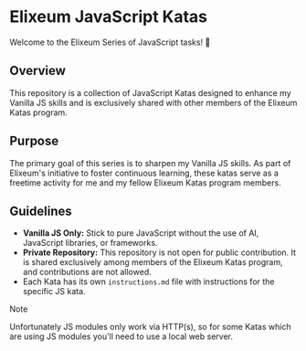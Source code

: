 # Elixeum JavaScript Katas
Welcome to the Elixeum Series of JavaScript tasks! 🚀

## Overview
This repository is a collection of JavaScript Katas designed to enhance my Vanilla JS skills and is exclusively shared with other members of the Elixeum Katas program.

## Purpose
The primary goal of this series is to sharpen my Vanilla JS skills. As part of Elixeum's initiative to foster continuous learning, these katas serve as a freetime activity for me and my fellow Elixeum Katas program members.

## Guidelines
- **Vanilla JS Only:** Stick to pure JavaScript without the use of AI, JavaScript libraries, or frameworks.
- **Private Repository:** This repository is not open for public contribution. It is shared exclusively among members of the Elixeum Katas program, and contributions are not allowed.
- Each Kata has its own ```instructions.md``` file with instructions for the specific JS kata.

> [!NOTE]  
> Unfortunately JS modules only work via HTTP(s), so for some Katas which are using JS modules you'll need to use a local web server.
